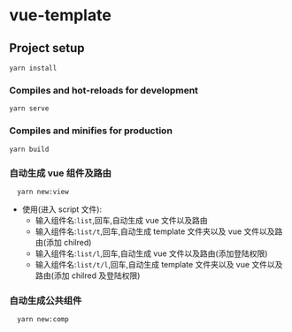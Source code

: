 # vue-template

## Project setup

```
yarn install
```

### Compiles and hot-reloads for development

```
yarn serve
```

### Compiles and minifies for production

```
yarn build
```

### 自动生成 vue 组件及路由

```
  yarn new:view
```

- 使用(进入 script 文件):
  - 输入组件名:`list`,回车,自动生成 vue 文件以及路由
  - 输入组件名:`list/t`,回车,自动生成 template 文件夹以及 vue 文件以及路由(添加 chilred)
  - 输入组件名:`list/l`,回车,自动生成 vue 文件以及路由(添加登陆权限)
  - 输入组件名:`list/t/l`,回车,自动生成 template 文件夹以及 vue 文件以及路由(添加 chilred 及登陆权限)

### 自动生成公共组件

```
  yarn new:comp
```
